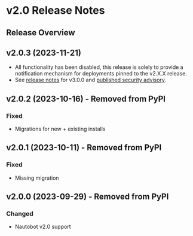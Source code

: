 # v2.0 Release Notes

## Release Overview

## v2.0.3 (2023-11-21)

* All functionality has been disabled, this release is solely to provide a notification mechanism for deployments pinned to the v2.X.X release.
* See [release notes]() for v3.0.0 and [published security advisory]().

## v2.0.2 (2023-10-16) - Removed from PyPI

### Fixed

* Migrations for new + existing installs

## v2.0.1 (2023-10-11) - Removed from PyPI

### Fixed

* Missing migration

## v2.0.0 (2023-09-29) - Removed from PyPI

### Changed

* Nautobot v2.0 support
